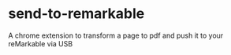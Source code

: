 # send-to-remarkable
A chrome extension to transform a page to pdf and push it to your reMarkable via USB
